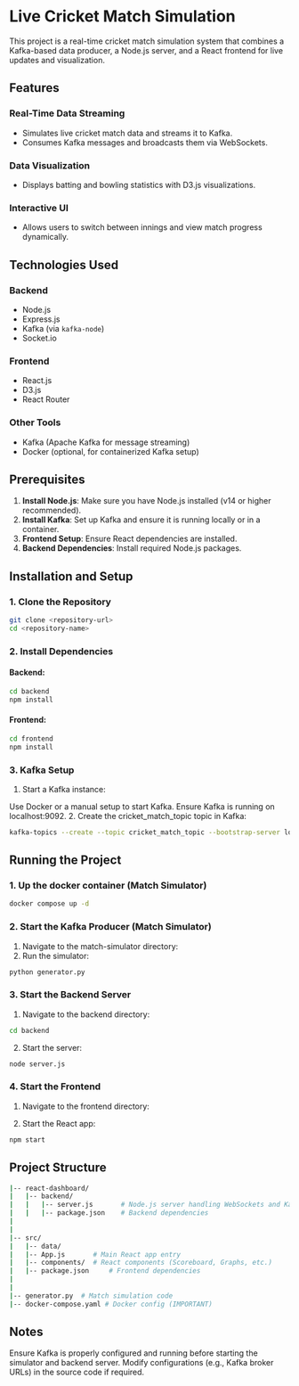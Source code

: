 # Live Cricket Match Simulation

This project is a real-time cricket match simulation system that combines a Kafka-based data producer, a Node.js server, and a React frontend for live updates and visualization.

## Features

### Real-Time Data Streaming
- Simulates live cricket match data and streams it to Kafka.
- Consumes Kafka messages and broadcasts them via WebSockets.

### Data Visualization
- Displays batting and bowling statistics with D3.js visualizations.

### Interactive UI
- Allows users to switch between innings and view match progress dynamically.

## Technologies Used

### Backend
- Node.js
- Express.js
- Kafka (via `kafka-node`)
- Socket.io

### Frontend
- React.js
- D3.js
- React Router

### Other Tools
- Kafka (Apache Kafka for message streaming)
- Docker (optional, for containerized Kafka setup)

## Prerequisites

1. **Install Node.js**: Make sure you have Node.js installed (v14 or higher recommended).
2. **Install Kafka**: Set up Kafka and ensure it is running locally or in a container.
3. **Frontend Setup**: Ensure React dependencies are installed.
4. **Backend Dependencies**: Install required Node.js packages.

## Installation and Setup

### 1. Clone the Repository

```bash
git clone <repository-url>
cd <repository-name>
```
### 2. Install Dependencies
#### Backend:
```bash
cd backend
npm install
```
#### Frontend:

```bash
cd frontend
npm install
```

### 3. Kafka Setup

1. Start a Kafka instance:

Use Docker or a manual setup to start Kafka.
Ensure Kafka is running on localhost:9092.
2. Create the cricket_match_topic topic in Kafka:
```bash
kafka-topics --create --topic cricket_match_topic --bootstrap-server localhost:9092 --partitions 1 --replication-factor 1
```
## Running the Project

### 1. Up the docker container (Match Simulator)
```bash
docker compose up -d
```

### 2. Start the Kafka Producer (Match Simulator)

1. Navigate to the match-simulator directory:
2. Run the simulator:
```bash
python generator.py
```

### 3. Start the Backend Server
1. Navigate to the backend directory:
```bash
cd backend
```

2. Start the server:
```bash
node server.js
```
### 4. Start the Frontend
1. Navigate to the frontend directory:

2. Start the React app:
```bash
npm start
```

## Project Structure
```bash
|-- react-dashboard/
|   |-- backend/
|   |   |-- server.js       # Node.js server handling WebSockets and Kafka consumer
|   |   |-- package.json    # Backend dependencies
|
|
|-- src/
|   |-- data/
|   |-- App.js       # Main React app entry
|   |-- components/  # React components (Scoreboard, Graphs, etc.)
|   |-- package.json     # Frontend dependencies
|
|
|-- generator.py  # Match simulation code
|-- docker-compose.yaml # Docker config (IMPORTANT)
```

## Notes
Ensure Kafka is properly configured and running before starting the simulator and backend server.
Modify configurations (e.g., Kafka broker URLs) in the source code if required.